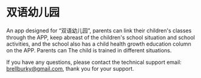 # 双语幼儿园

An app designed for “双语幼儿园”, parents can link their children's classes through the APP, keep abreast of the children's school situation and school activities, and the school also has a child health growth education column on the APP. Parents can The child is trained in different situations.

If you have any questions, please contact the technical support email: brellburky@gmail.com, thank you for your support.
